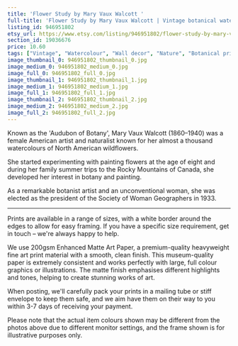 ```yaml
---
title: 'Flower Study by Mary Vaux Walcott '
full-title: 'Flower Study by Mary Vaux Walcott | Vintage botanical watercolour illustration | Home decor | Giclée print | Flowering plants | Nature art'
listing_id: 946951802
etsy_url: https://www.etsy.com/listing/946951802/flower-study-by-mary-vaux-walcott-o?utm_source=site&utm_medium=api&utm_campaign=api
section_id: 19036676
price: 10.60
tags: ["Vintage", "Watercolour", "Wall decor", "Nature", "Botanical print", "Plant lovers gift", "Plant illustration", "Cottage decor", "Flower art print", "Cottage", "Mary Vaux Walcott", "Botany poster", "Flower study"]
image_thumbnail_0: 946951802_thumbnail_0.jpg
image_medium_0: 946951802_medium_0.jpg
image_full_0: 946951802_full_0.jpg
image_thumbnail_1: 946951802_thumbnail_1.jpg
image_medium_1: 946951802_medium_1.jpg
image_full_1: 946951802_full_1.jpg
image_thumbnail_2: 946951802_thumbnail_2.jpg
image_medium_2: 946951802_medium_2.jpg
image_full_2: 946951802_full_2.jpg
---
```

Known as the &#39;Audubon of Botany&#39;, Mary Vaux Walcott (1860–1940) was a female American artist and naturalist known for her almost a thousand watercolours of North American wildflowers. 

She started experimenting with painting flowers at the age of eight and during her family summer trips to the Rocky Mountains of Canada, she developed her interest in botany and painting.

As a remarkable botanist artist and an unconventional woman, she was elected as the president of the Society of Woman Geographers in 1933.

----

Prints are available in a range of sizes, with a white border around the edges to allow for easy framing. If you have a specific size requirement, get in touch – we&#39;re always happy to help.

We use 200gsm Enhanced Matte Art Paper, a premium-quality heavyweight fine art print material with a smooth, clean finish. This museum-quality paper is extremely consistent and works perfectly with large, full colour graphics or illustrations. The matte finish emphasises different highlights and tones, helping to create stunning works of art.

When posting, we&#39;ll carefully pack your prints in a mailing tube or stiff envelope to keep them safe, and we aim have them on their way to you within 3-7 days of receiving your payment.

Please note that the actual item colours shown may be different from the photos above due to different monitor settings, and the frame shown is for illustrative purposes only.
